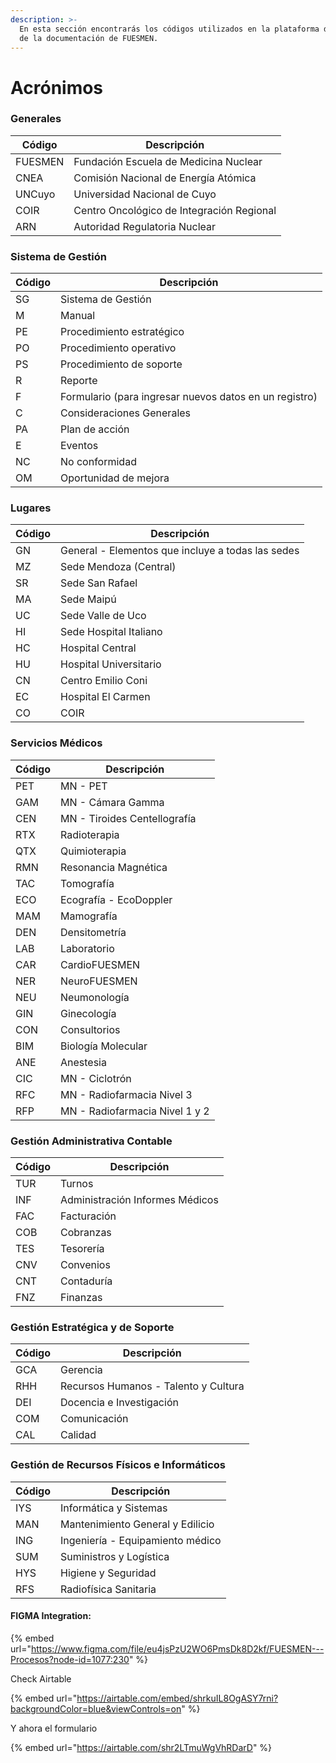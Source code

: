 ```yaml
---
description: >-
  En esta sección encontrarás los códigos utilizados en la plataforma de gestión
  de la documentación de FUESMEN.
---
```


# Acrónimos

### Generales

| Código  | Descripción                               |
| ------- | ----------------------------------------- |
| FUESMEN | Fundación Escuela de Medicina Nuclear     |
| CNEA    | Comisión Nacional de Energía Atómica      |
| UNCuyo  | Universidad Nacional de Cuyo              |
| COIR    | Centro Oncológico de Integración Regional |
| ARN     | Autoridad Regulatoria Nuclear             |

### Sistema de Gestión

| Código | Descripción                                            |
| ------ | ------------------------------------------------------ |
| SG     | Sistema de Gestión                                     |
| M      | Manual                                                 |
| PE     | Procedimiento estratégico                              |
| PO     | Procedimiento operativo                                |
| PS     | Procedimiento de soporte                               |
| R      | Reporte                                                |
| F      | Formulario (para ingresar nuevos datos en un registro) |
| C      | Consideraciones Generales                              |
| PA     | Plan de acción                                         |
| E      | Eventos                                                |
| NC     | No conformidad                                         |
| OM     | Oportunidad de mejora                                  |

### Lugares

| Código | Descripción                                                                                               |
| ------ | --------------------------------------------------------------------------------------------------------- |
| GN     | General - Elementos que incluye a todas las sedes                                                         |
| MZ     | Sede Mendoza (Central)                                                                                    |
| SR     | Sede San Rafael                                                                                           |
| MA     | Sede Maipú                                                                                                |
| UC     | Sede Valle de Uco                                                                                         |
| HI     | Sede Hospital Italiano                                                                                    |
| HC     | Hospital Central                                                                                          |
| HU     | Hospital Universitario                                                                                    |
| CN     | Centro Emilio Coni                                                                                        |
| EC     | Hospital El Carmen                                                                                        |
| CO     | COIR                                                                                                      |

### Servicios Médicos

| Código | Descripción                    |
| ------ | ------------------------------ |
| PET    | MN - PET                       |
| GAM    | MN - Cámara Gamma              |
| CEN    | MN - Tiroides Centellografía   |
| RTX    | Radioterapia                   |
| QTX    | Quimioterapia                  |
| RMN    | Resonancia Magnética           |
| TAC    | Tomografía                     |
| ECO    | Ecografía - EcoDoppler         |
| MAM    | Mamografía                     |
| DEN    | Densitometría                  |
| LAB    | Laboratorio                    |
| CAR    | CardioFUESMEN                  |
| NER    | NeuroFUESMEN                   |
| NEU    | Neumonología                   |
| GIN    | Ginecología                    |
| CON    | Consultorios                   |
| BIM    | Biología Molecular             |
| ANE    | Anestesia                      |
| CIC    | MN - Ciclotrón                 |
| RFC    | MN - Radiofarmacia Nivel 3     |
| RFP    | MN - Radiofarmacia Nivel 1 y 2 |

### Gestión Administrativa Contable

| Código | Descripción                     |
| ------ | ------------------------------- |
| TUR    | Turnos                          |
| INF    | Administración Informes Médicos |
| FAC    | Facturación                     |
| COB    | Cobranzas                       |
| TES    | Tesorería                       |
| CNV    | Convenios                       |
| CNT    | Contaduría                      |
| FNZ    | Finanzas                        |

### Gestión Estratégica y de Soporte

| Código | Descripción                          |
| ------ | ------------------------------------ |
| GCA    | Gerencia                             |
| RHH    | Recursos Humanos - Talento y Cultura |
| DEI    | Docencia e Investigación             |
| COM    | Comunicación                         |
| CAL    | Calidad                              |

### Gestión de Recursos Físicos e Informáticos

| Código | Descripción                      |
| ------ | -------------------------------- |
| IYS    | Informática y Sistemas           |
| MAN    | Mantenimiento General y Edilicio |
| ING    | Ingeniería - Equipamiento médico |
| SUM    | Suministros y Logística          |
| HYS    | Higiene y Seguridad              |
| RFS    | Radiofísica Sanitaria            |



#### FIGMA Integration:

{% embed url="https://www.figma.com/file/eu4jsPzU2WO6PmsDk8D2kf/FUESMEN---Procesos?node-id=1077:230" %}

Check Airtable

{% embed url="https://airtable.com/embed/shrkuIL8OgASY7rni?backgroundColor=blue&viewControls=on" %}

Y ahora el formulario

{% embed url="https://airtable.com/shr2LTmuWgVhRDarD" %}
